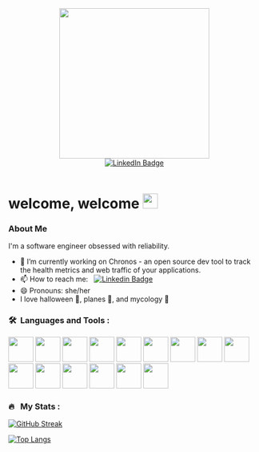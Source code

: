 <div id="header" align="center">
  <img src="https://media.giphy.com/media/v1.Y2lkPTc5MGI3NjExOXEybW9kdTZiMWJjeThiNXJvdW15Ym5pdTVqY2hta3p2cjk2amlpdyZlcD12MV9pbnRlcm5hbF9naWZfYnlfaWQmY3Q9cw/YYQ6sw8jt2HRxX4uVi/giphy.gif" width="300"/>
  <link rel="stylesheet" type='text/css' href="https://cdn.jsdelivr.net/gh/devicons/devicon@latest/devicon.min.css" />

<div id="badges">
  <a href="https://www.linkedin.com/in/elsa-holmgren/">
    <img src="https://img.shields.io/badge/LinkedIn-blue?style=for-the-badge&logo=linkedin&logoColor=white" alt="LinkedIn Badge"/>
  </a>
</div><p align="center"><img src="https://komarev.com/ghpvc/?username=ekh88&style=flat-square&color=green" alt=""></p>

</div>
<h1>
  welcome, welcome
  <img src="https://media.giphy.com/media/hvRJCLFzcasrR4ia7z/giphy.gif" width="30px"/>
</h1>

### About Me
I'm a software engineer obsessed with reliability.

- 🔭 I’m currently working on Chronos - an open source dev tool to track the health metrics and web traffic of your applications. 
- 📫 How to reach me:  &nbsp; [![Linkedin Badge](https://img.shields.io/badge/-Elsa-blue?style=flat&logo=Linkedin&logoColor=white)](https://www.linkedin.com/in/elsa-holmgren)
- 😄 Pronouns: she/her
- I love halloween 🎃, planes 🛫, and mycology 🍄



### 🛠 &nbsp;Languages and Tools :

<p>
 <img src="https://cdn.jsdelivr.net/gh/devicons/devicon@latest/icons/javascript/javascript-original.svg" height="50" width="50" />
 <img src="https://cdn.jsdelivr.net/gh/devicons/devicon@latest/icons/typescript/typescript-original.svg" height="50" width="50"/>
 <img src="https://cdn.jsdelivr.net/gh/devicons/devicon@latest/icons/react/react-original-wordmark.svg" height="50" width="50"/>
 <img src="https://cdn.jsdelivr.net/gh/devicons/devicon@latest/icons/redux/redux-original.svg" height="50" width="50"/>
 <img src="https://cdn.jsdelivr.net/gh/devicons/devicon@latest/icons/nodejs/nodejs-original.svg" height="50" width="50"/>
 <img src="https://cdn.jsdelivr.net/gh/devicons/devicon@latest/icons/nodejs/nodejs-original.svg" height="50" width="50" />
 <img src="https://cdn.jsdelivr.net/gh/devicons/devicon@latest/icons/postgresql/postgresql-original.svg" height="50" width="50"/>
 <img src="https://cdn.jsdelivr.net/gh/devicons/devicon@latest/icons/mongodb/mongodb-original.svg" height="50" width="50"/>
 <img src="https://cdn.jsdelivr.net/gh/devicons/devicon@latest/icons/jest/jest-plain.svg" height="50" width="50"/>
 <img src="https://cdn.jsdelivr.net/gh/devicons/devicon@latest/icons/docker/docker-original.svg" height="50" width="50"/>
 <img src="https://cdn.jsdelivr.net/gh/devicons/devicon@latest/icons/git/git-original.svg" height="50" width="50"/>
 <img src="https://cdn.jsdelivr.net/gh/devicons/devicon@latest/icons/electron/electron-original.svg" height="50" width="50" />
 <img src="https://cdn.jsdelivr.net/gh/devicons/devicon@latest/icons/tailwindcss/tailwindcss-original-wordmark.svg" height="50" width="50" />
 <img src="https://cdn.jsdelivr.net/gh/devicons/devicon@latest/icons/kubernetes/kubernetes-plain-wordmark.svg" height="50" width="50"/>
 <img src="https://cdn.jsdelivr.net/gh/devicons/devicon@latest/icons/webpack/webpack-original.svg" height="50" width="50"/>          
</p>


### 🔥 &nbsp; My Stats :
[![GitHub Streak](http://github-readme-streak-stats.herokuapp.com?user=ekh88&theme=dark&background=000000)](https://git.io/streak-stats)

[![Top Langs](https://github-readme-stats.vercel.app/api/top-langs/?username=ekh88&layout=compact&theme=vision-friendly-dark)](https://github.com/anuraghazra/github-readme-stats)

<!--
**ekh88/ekh88** is a ✨ _special_ ✨ repository because its `README.md` (this file) appears on your GitHub profile.

Here are some ideas to get you started:

- 🔭 I’m currently working on ...
- 🌱 I’m currently learning ...
- 👯 I’m looking to collaborate on ...
- 🤔 I’m looking for help with ...
- 💬 Ask me about ...
- 📫 How to reach me: ...
- 😄 Pronouns: ...
- ⚡ Fun fact: ...
-->
